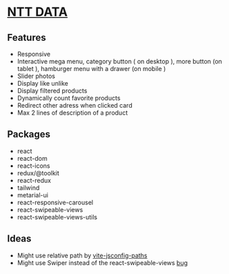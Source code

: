 # [NTT DATA](https://ntt-task-aydinfz.vercel.app/)

## Features

- Responsive
- Interactive mega menu, category button ( on desktop ), more button (on tablet ), hamburger menu with a drawer (on mobile )
- Slider photos
- Display like unlike
- Display filtered products
- Dynamically count favorite products
- Redirect other adress when clicked card
- Max 2 lines of description of a product

## Packages

- react
- react-dom
- react-icons
- redux/@toolkit
- react-redux
- tailwind
- metarial-ui
- react-responsive-carousel
- react-swipeable-views
- react-swipeable-views-utils

## Ideas
- Might use relative path by [vite-jsconfig-paths](https://dev.to/isiakaabd/configuring-absolute-path-in-react-projects-4h9o)
- Might use Swiper instead of the react-swipeable-views [bug](https://github.com/mui/material-ui/issues/33274)

